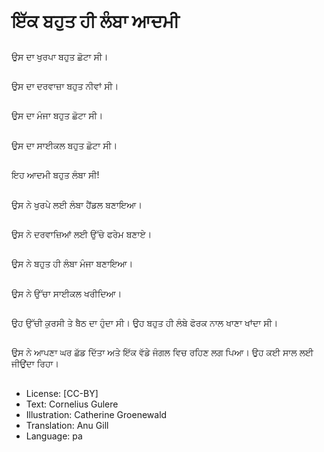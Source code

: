 # ਇੱਕ ਬਹੁਤ ਹੀ ਲੰਬਾ ਆਦਮੀ

##
ਉਸ ਦਾ ਖੁਰਪਾ ਬਹੁਤ ਛੋਟਾ ਸੀ।

##
ਉਸ ਦਾ ਦਰਵਾਜ਼ਾ ਬਹੁਤ ਨੀਵਾਂ ਸੀ।

##
ਉਸ ਦਾ ਮੰਜਾ ਬਹੁਤ ਛੋਟਾ ਸੀ।

##
ਉਸ ਦਾ ਸਾਈਕਲ ਬਹੁਤ ਛੋਟਾ ਸੀ।

##
ਇਹ ਆਦਮੀ ਬਹੁਤ ਲੰਬਾ ਸੀ!

##
ਉਸ ਨੇ ਖੁਰਪੇ ਲਈ ਲੰਬਾ ਹੈਂਡਲ ਬਣਾਇਆ।

##
ਉਸ ਨੇ ਦਰਵਾਜ਼ਿਆਂ ਲਈ ਉੱਚੇ ਫਰੇਮ ਬਣਾਏ।

##
ਉਸ ਨੇ ਬਹੁਤ ਹੀ ਲੰਬਾ ਮੰਜਾ ਬਣਾਇਆ।

##
ਉਸ ਨੇ ਉੱਚਾ ਸਾਈਕਲ ਖਰੀਦਿਆ।

##
ਉਹ ਉੱਚੀ ਕੁਰਸੀ ਤੇ ਬੈਠ ਦਾ ਹੁੰਦਾ ਸੀ। ਉਹ ਬਹੁਤ ਹੀ ਲੰਬੇ ਫੋਰਕ ਨਾਲ ਖਾਣਾ ਖਾਂਦਾ ਸੀ।

##
ਉਸ ਨੇ ਆਪਣਾ ਘਰ ਛੱਡ ਦਿੱਤਾ ਅਤੇ ਇੱਕ ਵੱਡੇ ਜੰਗਲ ਵਿਚ ਰਹਿਣ ਲਗ ਪਿਆ। ਉਹ ਕਈ ਸਾਲ ਲਈ ਜੀਉਂਦਾ ਰਿਹਾ।

##
* License: [CC-BY]
* Text: Cornelius Gulere
* Illustration: Catherine Groenewald
* Translation: Anu Gill
* Language: pa
